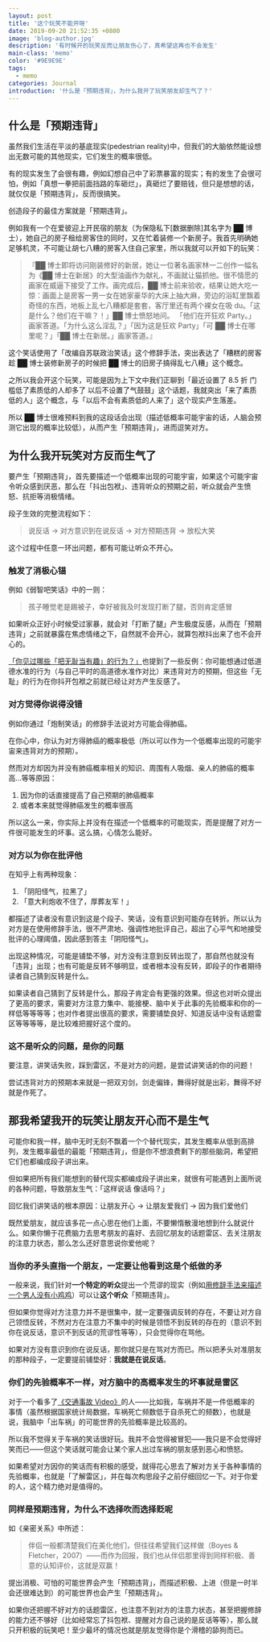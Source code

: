 ```yaml
---
layout: post
title: '这个玩笑不能开呀'
date: 2019-09-20 21:52:35 +0800
image: 'blog-author.jpg'
description: '有时候开的玩笑反而让朋友伤心了，真希望这再也不会发生'
main-class: 'memo'
color: '#9E9E9E'
tags:
  - memo
categories: Journal
introduction: '什么是「预期违背」，为什么我开了玩笑朋友却生气了？'
---
```


## 什么是「预期违背」

虽然我们生活在平淡的基底现实(pedestrian reality)中，但我们的大脑依然能设想出无数可能的其他现实，它们发生的概率很低。

有的现实发生了会很有趣，例如幻想自己中了彩票暴富的现实；有的发生了会很可怕，例如「真想一拳把前面挡路的车砸烂」，真砸烂了要赔钱，但只是想想的话，就仅仅是「预期违背」，反而很搞笑。

创造段子的最佳方案就是「预期违背」。

例如我有一个在爱彼迎上开民宿的朋友（为保隐私下[数据删除]其名字为 ██ 博士），她自己的房子租给房客住的同时，又在忙着装修一个新房子。我首先明确她足够机灵，不可能让胡七八糟的房客入住自己家里，所以我就可以开如下的玩笑：

> 『██ 博士即将访问刚装修好的新居，她让一位著名画家林一二创作一幅名为《██ 博士在新居》的大型油画作为献礼，不画就让猫抓他。很不情愿的画家在威逼下接受了工作。画完成后，██ 博士前来验收，结果让她大吃一惊：画面上是房客一男一女在她家豪华的大床上抽大麻，旁边的浴缸里飘着奇怪的东西，地板上乱七八糟都是套套，客厅里还有两个裸女在吸 du。「这是什么？他们在干嘛？！」██ 博士愤怒地问。 「他们在开狂欢 Party。」画家答道。「为什么这么淫乱？」「因为这是狂欢 Party」「可 ██ 博士在哪里呢？」「██ 博士在新居。」画家答道。』

这个笑话使用了「改编自苏联政治笑话」这个修辞手法，突出表达了「糟糕的房客趁 ██ 博士装修新房子的时候把 ██ 博士的旧房子搞得乱七八糟」这个概念。

之所以我会开这个玩笑，可能是因为上下文中我们正聊到「最近设置了 8.5 折 门槛低了素质低的人却多了 以后不设置了气鼓鼓」这个话题，我就突出「来了素质低的人」这个概念，与「以后不会有素质低的人来了」这个现实产生落差。

所以 ██ 博士很难预料到我的这段话会出现（描述低概率可能宇宙的话，人脑会预测它出现的概率比较低），从而产生「预期违背」，进而逗笑对方。

## 为什么我开玩笑对方反而生气了

要产生「预期违背」，首先要描述一个低概率出现的可能宇宙，如果这个可能宇宙令听众感到厌恶，那么在「抖出包袱」、违背听众的预期之前，听众就会产生愤怒、抗拒等消极情绪。

段子生效的完整流程如下：

> 说反话 → 对方意识到在说反话 → 对方预期违背 → 放松大笑

这个过程中任意一环出问题，都有可能让听众不开心。

### 触发了消极心锚

例如《弱智吧笑话》中的一则：

> 孩子睡觉老是踢被子，幸好被我及时发现打断了腿，否则肯定感冒

如果听众正好小时候受过家暴，就会对「打断了腿」产生极度反感，从而在「预期违背」之前就暴露在焦虑情绪之下，自然就不会开心，就算包袱抖出来了也不会开心的。

[「你见过哪些「把无耻当有趣」的行为？」](https://www.zhihu.com/question/50293388)也提到了一些反例：你可能想通过低道德水准的行为（与自己平时的高道德水准作对比）来违背对方的预期，但这些「无耻」的行为在你抖开包袱之前就已经让对方产生反感了。

### 对方觉得你说得没错

例如你通过「炮制笑话」的修辞手法说对方可能会得肺癌。

在你心中，你认为对方得肺癌的概率极低（所以可以作为一个低概率出现的可能宇宙来违背对方的预期）。

然而对方却因为并没有肺癌概率相关的知识、周围有人吸烟、亲人的肺癌的概率高…等等原因：

1. 因为你的话直接提高了自己预期的肺癌概率
1. 或者本来就觉得肺癌发生的概率很高

所以这么一来，你实际上并没有在描述一个低概率的可能现实，而是提醒了对方一件很可能发生的坏事。这么搞，心情怎么能好。

### 对方以为你在批评他

在知乎上有两种现象：

1. 「阴阳怪气，拉黑了」
1. 「意大利炮收不住了，厚葬友军！」

都描述了读者没有意识到这是个段子、笑话，没有意识到可能存在转折。所以认为对方是在使用修辞手法，很不严肃地、强调性地批评自己，超出了心平气和地接受批评的心理阈值，因此感到答主「阴阳怪气」。

出现这种情况，可能是铺垫不够，对方没有注意到反转出现了，那自然也就没有「违背」出现；也有可能是反转不够明显，或者根本没有反转，即段子的作者期待读者自己猜到反转是什么。

如果读者自己猜到了反转是什么，那段子肯定会有更强的效果。但这也对听众提出了更高的要求，需要对方注意力集中、能接梗、脑中关于此事的先验概率和你的一样低等等等等；也对作者提出很高的要求，需要铺垫良好、知道反话中没有话题雷区等等等等，是比较难把握好这个度的。

### 这不是听众的问题，是你的问题

要注意，讲笑话失败，踩到雷区，不是对方的问题，是尝试讲笑话的你的问题！

尝试违背对方的预期本来就是一把双刃剑，剑走偏锋，舞得好就是出彩，舞得不好就是作死了。

## 那我希望我开的玩笑让朋友开心而不是生气

可能你和我一样，脑中无时无刻不飘着一个个替代现实，其发生概率从低到高排列，发生概率最低的最能「预期违背」，但是你不想浪费剩下的那些脑洞，希望把它们也都编成段子讲出来。

但如果把所有我们能想到的替代现实都编成段子讲出来，就很有可能遇到上面所说的各种问题，导致朋友生气：「这样说话 像话吗？」

回忆我们讲笑话的根本原因：让朋友开心 → 让朋友爱我们 → 因为我们爱他们

既然爱朋友，就应该多花一点心思在他们上面，不要懒惰散漫地想到什么就说什么。如果你懒于花费脑力去思考朋友的喜好、去回忆朋友的话题雷区、去关注朋友的注意力状态，那么怎么还好意思说你爱他呢？

### 当你的矛头直指一个朋友，一定要让他看到这是个纸做的矛

一般来说，我们针对**一个特定的听众**提出一个荒谬的现实（例如[用修辞手法来描述一个男人没有小鸡鸡](https://onetwo.ren/Meme-of-LinOnetwo/#%E7%94%9F%E6%B4%BB%E4%B8%AD%E8%83%BD%E8%AE%A9%E6%88%91%E4%BC%9A%E5%BF%83%E4%B8%80%E7%AC%91%E7%9A%84%E6%A2%97)）可以让**这个听众**「预期违背」。

但如果你觉得对方注意力并不是很集中，就一定要强调反转的存在，不要让对方自己领悟反转，不然对方在注意力不集中的时候是领悟不到反转的存在的（意识不到你在说反话，意识不到反话的荒谬性等等），只会觉得你在骂他。

如果对方没有意识到你在说反话，那你就只是在骂对方而已。所以把矛头对准朋友的那种段子，一定要提前铺垫好：**我就是在说反话**。

### 你们的先验概率不一样，对方脑中的高概率发生的坏事就是雷区

对于一个看多了[《交通事故 Video》](https://space.bilibili.com/28152409)的人——比如我，车祸并不是一件低概率的事情（虽然根据国家统计局数据，车祸死亡频数低于自杀死亡的频数），也就是说，我脑中「出车祸」的可能世界的先验概率是比较高的。

所以我不觉得关于车祸的笑话很好玩。我并不会觉得被冒犯——我只是不会觉得好笑而已——但这个笑话就可能会让某个家人出过车祸的朋友感到恶心和愤怒。

如果希望对方因你的笑话而有积极的感受，就得花心思去了解对方关于各种事情的先验概率，也就是「了解雷区」，并在每次构思段子之前仔细回忆一下。对于你爱的人，这个精力绝对是值得的。

### 同样是预期违背，为什么不选择吹而选择贬呢

如《亲密关系》中所述：

> 伴侣一般都清楚我们在美化他们，但往往希望我们这样做（Boyes & Fletcher，2007）——而作为回报，我们也从伴侣那里得到同样积极、善意的认知评价，这就是双赢！

提出消极、可怕的可能世界会产生「预期违背」，而描述积极、上进（但是一时半会还很难达到）的可能世界也会产生「预期违背」。

如果你还把握不好对方的话题雷区，也注意不到对方的注意力状态，甚至把握修辞的能力还不够好（比如经常忘了抖包袱、提醒对方自己说的是反话等等），那么就只开积极的玩笑吧！至少最坏的情况也就是朋友觉得你是个滑稽的舔狗而已。
